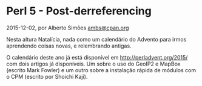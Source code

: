 
# Perl 5 - Post-derreferencing

 2015-12-02, por Alberto Simões <ambs@cpan.org>

Nesta altura Natalícia, nada como um calendário do Advento para
irmos aprendendo coisas novas, e relembrando antigas.

O calendário deste ano já está disponível em http://perladvent.org/2015/ com dois artigos já disponíveis. Um sobre o uso do GeoIP2 e MapBox (escrito Mark Fowler) e um outro sobre a instalação rápida de módulos com
o CPM (escrito por Shoichi Kaji).

<img src="/imgs/raptor.png" style="display: none"/>

